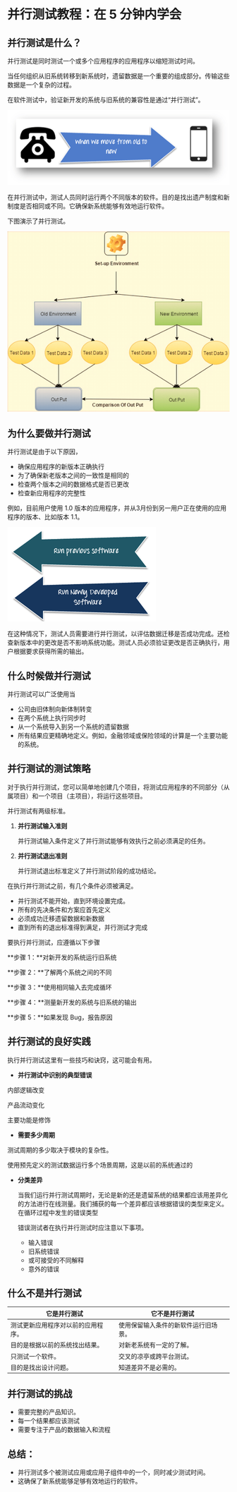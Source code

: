 # 并行测试教程：在 5 分钟内学会

## 并行测试是什么？

并行测试是同时测试一个或多个应用程序的应用程序以缩短测试时间。

当任何组织从旧系统转移到新系统时，遗留数据是一个重要的组成部分。传输这些数据是一个复杂的过程。

在软件测试中，验证新开发的系统与旧系统的兼容性是通过“并行测试”。

![](./images/040516_0510_ParallelTes1.png)

在并行测试中，测试人员同时运行两个不同版本的软件。目的是找出遗产制度和新制度是否相同或不同。它确保新系统能够有效地运行软件。

下图演示了并行测试。

![](./images/040516_0510_ParallelTes2.png)

## 为什么要做并行测试

并行测试是由于以下原因，

- 确保应用程序的新版本正确执行
- 为了确保新老版本之间的一致性是相同的
- 检查两个版本之间的数据格式是否已更改
- 检查新应用程序的完整性

例如，目前用户使用 1.0 版本的应用程序，并从3月份到另一用户正在使用的应用程序的版本、比如版本 1.1。

![](./images/040516_0510_ParallelTes3.png)

在这种情况下，测试人员需要进行并行测试，以评估数据迁移是否成功完成。还检查新版本中的更改是否不影响系统功能。测试人员必须验证更改是否正确执行，用户根据要求获得所需的输出。

## 什么时候做并行测试

并行测试可以广泛使用当

- 公司由旧体制向新体制转变
- 在两个系统上执行同步时
- 从一个系统导入到另一个系统的遗留数据
- 所有结果应更精确地定义。例如，金融领域或保险领域的计算是一个主要功能的系统。

## 并行测试的测试策略

对于执行并行测试，您可以简单地创建几个项目，将测试应用程序的不同部分（从属项目）和一个项目（主项目），将运行这些项目。

并行测试有两级标准。

1. **并行测试输入准则**

    并行测试输入条件定义了并行测试能够有效执行之前必须满足的任务。
    
2. **并行测试退出准则**

    并行测试退出标准定义了并行测试阶段的成功结论。

在执行并行测试之前，有几个条件必须被满足。

- 并行测试不能开始，直到环境设置完成。
- 所有的先决条件和方案应首先定义
- 必须成功迁移遗留数据和新数据
- 直到所有的退出标准得到满足，并行测试才完成

要执行并行测试，应遵循以下步骤

**步骤 1：**对新开发的系统运行旧系统

**步骤 2：**了解两个系统之间的不同

**步骤 3：**使用相同输入去完成循环

**步骤 4：**测量新开发的系统与旧系统的输出

**步骤 5：**如果发现 Bug，报告原因

## 并行测试的良好实践

执行并行测试这里有一些技巧和诀窍，这可能会有用。

- **并行测试中识别的典型错误**

内部逻辑改变

产品流动变化

主要功能是修饰

- **需要多少周期**

测试周期的多少取决于模块的复杂性。

使用预先定义的测试数据运行多个场景周期，这是以前的系统通过的

- **分类差异**

    当我们运行并行测试周期时，无论是新的还是遗留系统的结果都应该用差异化的方法进行在线测量。我们捕获的每一个差异都应该根据错误的类型来定义。
    在循环过程中发生的错误类型

    错误测试者在执行并行测试时应注意以下事项。
    - 输入错误
    - 旧系统错误
    - 或可接受的不同解释
    - 意外的错误

## 什么不是并行测试

|　它是并行测试　| 它不是并行测试 |
|----------------|-------------|
| 测试更新应用程序对以前的应用程序。 | 使用保留输入条件的新软件运行旧场景。 |
| 目的是根据以前的系统找出结果。 | 对新老系统有一定的了解。 |
| 只测试一个软件。 | 交叉的凉亭或跨平台测试。 |
| 目的是找出设计问题。 |  知道差异不是必需的。  |

## 并行测试的挑战

- 需要完整的产品知识。
- 每一个结果都应该测试
- 需要专注于产品的数据输入和流程

## 总结：

- 并行测试多个被测试应用或应用子组件中的一个，同时减少测试时间。
- 这确保了新系统能够足够有效地运行的软件。